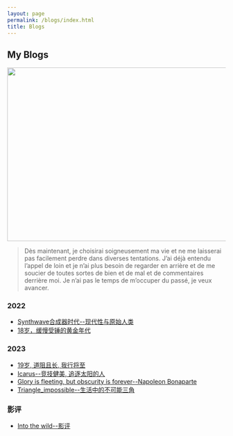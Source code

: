 ```yaml
---
layout: page
permalink: /blogs/index.html
title: Blogs
---
```


## My Blogs

<img src="https://apollohong.github.io/images/进化举重图片.png" width="720" height="400">

> Dès maintenant, je choisirai soigneusement ma vie et ne me laisserai pas facilement perdre dans diverses tentations. J’ai déjà entendu l’appel de loin et je n’ai plus besoin de regarder en arrière et de me soucier de toutes sortes de bien et de mal et de commentaires derrière moi. Je n’ai pas le temps de m’occuper du passé, je veux avancer.

### 2022

- [Synthwave合成器时代--现代性与原始人类](https://apollohong.github.io/blogs/Synthwave)
- [18岁，缓慢受锤的黄金年代](http://apollohong.github.io/blogs/18yrs)

### 2023

- [19岁, 道阻且长, 我行将至](http://apollohong.github.io/blogs/19yrs)
- [Icarus--竞技健美, 追逐太阳的人](https://apollohong.github.io/blogs/icarus)
- [Glory is fleeting, but obscurity is forever--Napoleon Bonaparte](https://apollohong.github.io/blogs/napoleon)
- [Triangle_impossible--生活中的不可能三角](https://apollohong.github.io/blogs/triangle)


### 影评
- [Into the wild--影评](http://apollohong.github.io/blogs/movie1)


<br>


